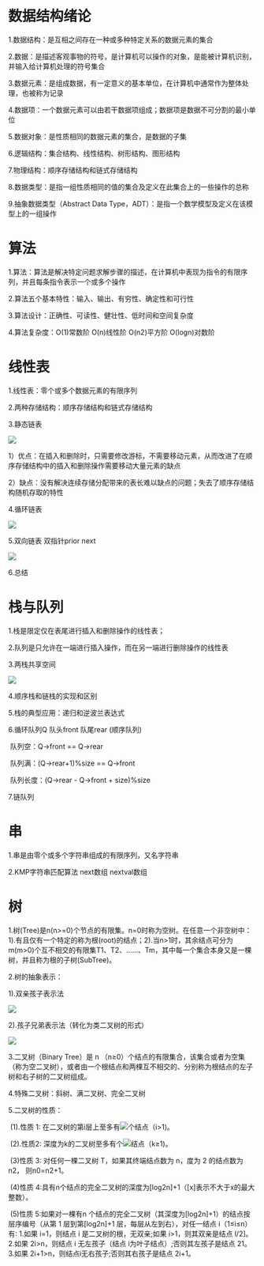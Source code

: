 # 数据结构绪论

1.数据结构：是互相之间存在一种或多种特定关系的数据元素的集合

2.数据：是描述客观事物的符号，是计算机可以操作的对象，是能被计算机识别，并输入给计算机处理的符号集合

3.数据元素：是组成数据，有一定意义的基本单位，在计算机中通常作为整体处理，也被称为记录

4.数据项：一个数据元素可以由若干数据项组成；数据项是数据不可分割的最小单位

5.数据对象：是性质相同的数据元素的集合，是数据的子集

6.逻辑结构：集合结构、线性结构、树形结构、图形结构

7.物理结构：顺序存储结构和链式存储结构

8.数据类型：是指一组性质相同的值的集合及定义在此集合上的一些操作的总称

9.抽象数据类型（Abstract Data Type，ADT）：是指一个数学模型及定义在该模型上的一组操作

# 算法

1.算法：算法是解决特定问题求解步骤的描述，在计算机中表现为指令的有限序列，并且每条指令表示一个或多个操作

2.算法五个基本特性：输入、输出、有穷性、确定性和可行性

3.算法设计：正确性、可读性、健壮性、低时间和空间复杂度

4.算法复杂度：O(1)常数阶 O(n)线性阶 O(n2)平方阶 O(logn)对数阶

# 线性表

1.线性表：零个或多个数据元素的有限序列

2.两种存储结构：顺序存储结构和链式存储结构

3.静态链表

<img src="https://i.loli.net/2021/07/20/bQKDtRkMnEfAyIV.png"/>

​	1）优点：在插入和删除时，只需要修改游标，不需要移动元素，从而改进了在顺序存储结构中的插入和删除操作需要移动大量元素的缺点

​	2）缺点：没有解决连续存储分配带来的表长难以缺点的问题；失去了顺序存储结构随机存取的特性

4.循环链表

<img src="https://i.loli.net/2021/07/20/wsMbW6aiNPpLRIS.png"/>

5.双向链表 双指针prior next

<img src="https://i.loli.net/2021/07/20/QcK1buxU7eX8jN6.png"/>

6.总结

# 栈与队列

1.栈是限定仅在表尾进行插入和删除操作的线性表；

2.队列是只允许在一端进行插入操作，而在另一端进行删除操作的线性表

3.两栈共享空间

<img src="https://i.loli.net/2021/07/20/1nx7z5SOyDoNecL.png"/>

4.顺序栈和链栈的实现和区别

5.栈的典型应用：递归和逆波兰表达式

6.循环队列Q 队头front   队尾rear  (顺序队列)

​	队列空：Q->front == Q->rear

​	队列满：(Q->rear+1)%size == Q->front

​	队列长度：(Q->rear - Q->front + size)%size

7.链队列

# 串

1.串是由零个或多个字符串组成的有限序列，又名字符串

2.KMP字符串匹配算法  next数组 nextval数组

# 树

1.树(Tree)是n(n>=0)个节点的有限集。n=0时称为空树。在任意一个非空树中：1).有且仅有一个特定的称为根(root)的结点；2).当n>1时，其余结点可分为m(m>0)个互不相交的有限集T1、T2、......、Tm，其中每一个集合本身又是一棵树，并且称为根的子树(SubTree)。

2.树的抽象表示：

1).双亲孩子表示法

<img src="https://i.loli.net/2021/07/20/qVwC7cgMjaJn3iY.png"/>

2).孩子兄弟表示法（转化为类二叉树的形式）

<img src="https://i.loli.net/2021/07/20/eaKwT2ZlYI8qJ3n.png"/>

3.二叉树（Binary Tree）是 n （n≥0）个结点的有限集合，该集合或者为空集（称为空二叉树），或者由一个根结点和两棵互不相交的、分别称为根结点的左子树和右子树的二叉树组成。

4.特殊二叉树：斜树、满二叉树、完全二叉树

5.二叉树的性质：

​	(1).性质 1∶ 在二叉树的第i层上至多有![](https://i.loli.net/2021/07/21/Q3JiDbnBfOqaphj.png)个结点（i>1)。

​	(2).性质2∶ 深度为k的二叉树至多有个![](https://i.loli.net/2021/07/21/iJmeE5zH4Wb1gkQ.png)结点（k≥1)。 

​	(3)性质 3∶ 对任何一棵二叉树 T，如果其终端结点数为 n，度为 2 的结点数为 n2， 则n0=n2+1。 

​	(4)性质 4∶具有n个结点的完全二叉树的深度为[log2n]+1（[x]表示不大于x的最大整数）。

​	(5)性质 5∶如果对一棵有n 个结点的完全二叉树（其深度为[log2n]+1）的结点按层序编号（从第 1 层到第[log2n]+1 层，每层从左到右），对任一结点 i（1≤i≤n）有∶ 1.如果 i=1，则结点 i 是二叉树的根，无双亲;如果 i>1，则其双亲是结点 l/2]。 2.如果 2i>n，则结点 i 无左孩子（结点 i为叶子结点）;否则其左孩子是结点 21。 3.如果 2i+1>n，则结点i无右孩子;否则其右孩子是结点 2i+1。 



